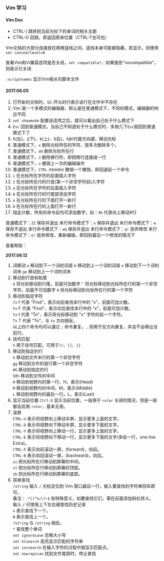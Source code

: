 ### Vim 学习

#### Vim Doc

* CTRL-] 跳转到当前光标下的单词的相关主题
* CTRL-O 回跳，即返回原来位置（CTRL-T也可也）

Vim文档的大部分连接放在两根竖线之间，竖线本身可能被隐藏，若显示，则使用`set conceallevel=0`

查看Vim和Vi兼容选项是否关闭，`set compatible?`，如果报告"nocompatible"，则表示已关闭

`:scriptnames` 显示Vim相关的脚本文件

#### 2017.06.05
1. 打开新的文档时，以`~`开头的行表示该行在文件中不存在
2. Vim 是一个多模式的编辑器，默认是在普通模式下，不同的模式，编辑器的响应不同
3. `set showmode` 配置该选项之后，就可以看出自己处于什么模式下
4. `Esc` 回到普通模式，当自己不知道处于什么模式时，多按几下`Esc`就回到普通模式下了
5. h(左)、j(下)、k(上)、l(右)，hjkl代替方向键，移动光标
6. 普通模式下，`x` 删除光标所在的字符，按多次删除多个。
7. 普通模式下，`dd` 删除光标所在行
8. 普通模式下，`J` 删除换行符，即把两行连接成一行
9. 普通模式下，`u` 撤销上一次的编辑操作
10. 普通模式下，`CTRL-R`(redo) 撤销一个撤销，即回退前一个命令
11. `i` 在光标所在字符的前面插入字符
12. `I` 在光标所在行的行首(第一个非空字符前)入字符
13. `a` 在光标所在字符的后面插入字符
14. `A` 在光标所在行的行尾部添加字符
15. `o` 在光标所在行的下面打开一新行
16. `O` 在光标所在行的上面打开一新行
17. 指定计数，所有的命令前均可添加数字，如：`9k` 代表向上移动9行

普通模式下：`ZZ` 保存并退出
末行命令模式下：`x` 保存并退出
末行命令模式下：`w` 保存不退出
末行命令模式下：`wq` 保存并退出
末行命令模式下：`q!` 放弃修改
末行命令模式下：`e!` 放弃修改，重新编辑，即回到最后一个修改的情况下

查看帮助：


**2017.06.12**   
1. 词移动
`w` 移动到下一个词的词首
`b` 移动到上一个词的词首
`e` 移动到下一个词的词末
`ge` 移动到上一个词的词末
2. 移动到行首和航尾  
`$` 将光标移动到行尾，前面可加数字
`^` 将光标移动到光标所在行的第一个非空字符，前面不可加数字
`0` 将光标移动到光标所在行的第一个字符
3. 移动到指定字符  
`fx` f 代表 “Find”，表示向前查找本行中的 “x”，前面可加计数。   
`Fx` F 代表 “Find”，表示向后查找本行中的 “x”，前面可加计数。   
`tx` t 代表 “To”，表示将光标移动到 "x" 字符的前一个字符。  
`Tx` T 代表 “To”，与 `tx` 方向相反。   
以上四个命令均可以通过 `;` 命令重复。`,` 则用于反方向重复。并且不会移出当前行。   
4. 括号匹配  
`%` 用于括号匹配，可用于`()`、`[]`、`{}`  
5. 移动到指定的行   
`G` 移动到文件末行的第一个非空字符  
`gg` 移动到文件的首行第一个非空字符  
`#G` 移动到指定的行  
`50%` 移动到文件的中间  
`H` 移动到视野内的第一行，H，表示(Head)  
`M` 移动到视野内的中间，M，表示(Middle)  
`L` 移动到视野内的最后一行。L，表示(Last)  
6. 显示当前位置
`Ctrl-G` 显示当前位置，一般用于 `ruler` 关闭的情况，但是一般都会启用 `ruler`，基本无用。  
7. 滚屏  
`CTRL-U` 表示将视野向上移动半屏，显示更多上面的文字。  
`CTRL-D` 表示将视野向下移动半屏，显示更多下面的文字。  
`CTRL-Y` 表示将视野向上移动一行，显示更多上面的文字。  
`CTRL-E` 表示将视野向下移动一行，显示更多下面的文字(多给一行，one line Extra)。  
`CTRL-F` 表示向前滚动一屏，(forward)，向前。  
`CTRL-B` 表示向回滚动一屏，(backward)，向后。  
`zz` 把光标所在行移动到屏幕的中间。  
`zt` 把光标所在行移动到屏幕的顶部。  
`zb` 则光标所在行移动到屏幕的底部。  
8. 简单查找  
`/string` 输入 `/` 光标定位到 Vim 窗口最后一行，输入要查找的字符串回车即可。  
    备注：`.*[]^%/\?~$` 有特殊意义，如要查找它们，需在前面添加斜杠转义。  
        输入 `/` 可使用上下左右键查找历史记录  
`n` 表示查找下一个。  
`N` 表示查找上一个。  
`?string` 与 `/string` 相反。  
`*` 查找整个单词  
`set ignorecase` 忽略大小写  
`set hlsearch` 高亮显示匹配的字符串  
`set incsearch` 在输入字符的过程中就显示匹配点。  
`set nowrapscan` 找到文件尾部时，停止查找  










